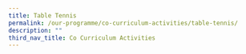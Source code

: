```yaml
---
title: Table Tennis
permalink: /our-programme/co-curriculum-activities/table-tennis/
description: ""
third_nav_title: Co Curriculum Activities
---
```

